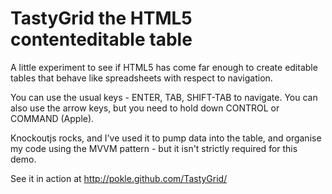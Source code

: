 TastyGrid the HTML5 contenteditable table
====

A little experiment to see if HTML5 has come far enough to create editable tables that
behave like spreadsheets with respect to navigation.

You can use the usual keys - ENTER, TAB, SHIFT-TAB to navigate. You can also use the
arrow keys, but you need to hold down CONTROL or COMMAND (Apple).

Knockoutjs rocks, and I've used it to pump data into the table, and organise my code
using the MVVM pattern - but it isn't strictly required for this demo.

See it in action at http://pokle.github.com/TastyGrid/

